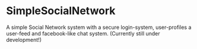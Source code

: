 # SimpleSocialNetwork
A simple Social Network system with a secure login-system, user-profiles a user-feed and facebook-like chat system. (Currently still under development!)
